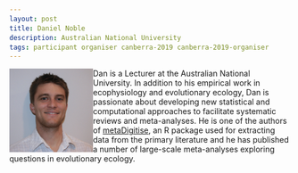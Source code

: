 ```yaml
---
layout: post
title: Daniel Noble
description: Australian National University
tags: participant organiser canberra-2019 canberra-2019-organiser
---
```

<img align="left" width="150" height="150" src="/events/2019-04-canberra/people/Noble_Dan.jpg" alt="Dan Noble"/>Dan is a Lecturer at the Australian National University. In addition to his empirical work in ecophysiology and evolutionary ecology, Dan is passionate about developing new statistical and computational approaches to facilitate systematic reviews and meta-analyses. He is one of the authors of <a href="https://cran.r-project.org/web/packages/metaDigitise/index.html">metaDigitise</a>, an R package used for extracting data from the primary literature and he has published a number of large-scale meta-analyses exploring questions in evolutionary ecology.  

<a href="http://nobledan.com" title="Homepage" target="_blank" rel="noopener">
  <i class="fa fa-home fa-2x" style="color:#4FB3A9"></i>
</a>&nbsp;
<a href="https://twitter.com/DanielWANoble" title="Twitter" target="_blank"
rel="noopener">
  <i class="fa fa-twitter fa-2x" style="color:#4FB3A9"></i>
</a>&nbsp;
<a href="https://github.com/daniel1noble" title="GitHub" target="_blank" rel="noopener">
  <i class="fa fa-github fa-2x" style="color:#4FB3A9"></i>
</a>